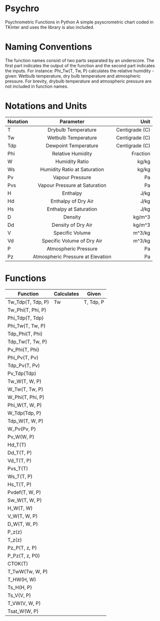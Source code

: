 # Psychro
Psychrometric Functions in Python
A simple psyscrometric chart coded in TKinter and uses the library is also included.

# Naming Conventions
The function names consist of two parts separated by an underscore. The first part indicates the output of the function and the second part indicates the inputs. For instance: Phi_Tw(T, Tw, P) calculates the relative humidity - given: Wetbulb temperature, dry bulb temperature and atmospheric pressure. For brevity, drybulb temperature and atmospheric pressure are not included in function names.

# Notations and Units
| Notation  | Parameter           | Unit          |
| --------- |:-------------:      | -----:        |
| T         | Drybulb Temperature | Centigrade (C)|
| Tw        | Wetbulb Temperature | Centigrade (C)|
| Tdp       | Dewpoint Temperature| Centigrade (C)|
| Phi       | Relative Humidity   | Fraction      |
| W         | Humidity Ratio      | kg/kg         |
| Ws        | Humidity Ratio at Saturation|  kg/kg|
| Pv        | Vapour Pressure     | Pa            |
| Pvs       | Vapour Pressure at Saturation| Pa   |
| H         | Enthalpy            |   J/kg            |
| Hd        | Enthalpy of Dry Air |   J/kg            |
| Hs        | Enthalpy at Saturation| J/kg            |
| D         | Density             |  kg/m^3             |
| Dd        | Density of Dry Air  | kg/m^3              |
| V         | Specific Volume     | m^3/kg              |
| Vd        | Specific Volume of Dry Air|   m^3/kg      |
| P         | Atmospheric Pressure|   Pa            |
| Pz        | Atmospheric Pressure at Elevation| Pa |

# Functions
| Function          | Calculates  | Given|
|--------------------|-------------|---------|
| Tw_Tdp(T, Tdp, P) | Tw          | T, Tdp, P|
| Tw_Phi(T, Phi, P) |
| Phi_Tdp(T, Tdp)  |
| Phi_Tw(T, Tw, P)|
| Tdp_Phi(T, Phi)|
| Tdp_Tw(T, Tw, P)|
| Pv_Phi(T, Phi)|
| Phi_Pv(T, Pv)|
| Tdp_Pv(T, Pv)|
| Pv_Tdp(Tdp)|
| Tw_W(T, W, P)|
| W_Tw(T, Tw, P)|
| W_Phi(T, Phi, P)|
| Phi_W(T, W, P)|
| W_Tdp(Tdp, P)|
| Tdp_W(T, W, P)|
| W_Pv(Pv, P)|
| Pv_W(W, P)|
| Hd_T(T)|
| Dd_T(T, P)|
| Vd_T(T, P)|
| Pvs_T(T)|
| Ws_T(T, P)|
| Hs_T(T, P)|
| Pvdef(T, W, P)|
| Sw_W(T, W, P)|
| H_W(T, W)|
| V_W(T, W, P)|
| D_W(T, W, P)|
| P_z(z)|
| T_z(z)
| Pz_P(T, z, P)|
| P_Pz(T, z, P0)|
| CTOK(T)|
| T_TwW(Tw, W, P)|
| T_HW(H, W)|
| Ts_H(H, P)|
| Ts_V(V, P)|
| T_VW(V, W, P)|
| Tsat_W(W, P)|

